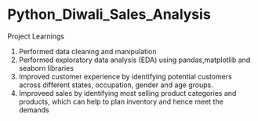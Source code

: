 # Python_Diwali_Sales_Analysis
Project Learnings
1) Performed data cleaning and manipulation
2) Performed exploratory data analysis (EDA) using pandas,matplotlib and seaborn libraries
3) Improved customer experience by identifying potential customers across different states, occupation, gender and age groups.
4) Improveed sales by identifying most selling product categories and products, which can help to plan inventory and hence meet the demands

